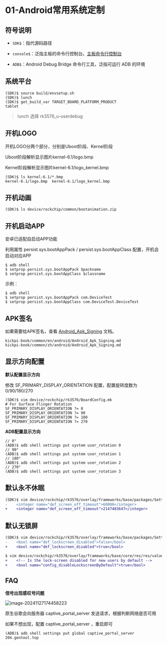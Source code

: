 # 01-Android常用系统定制



## 符号说明

* `SDK$`：指代源码路径

* `console$`：泛指主板的命令行控制台。[主板命令行控制台](../02-入门必读/02-快速使用.md#console_readme)

* `ADB$`：Android Debug Bridge 命令行工具，泛指可运行 ADB 的环境



## 系统平台

```
(SDK)$ source build/envsetup.sh
(SDK)$ lunch 
(SDK)$ get_build_var TARGET_BOARD_PLATFORM_PRODUCT
tablet
```

> lunch 选择 rk3576_u-userdebug



## 开机LOGO

开机LOGO分两个部分，分别是Uboot阶段、Kernel阶段

Uboot阶段解析显示图片kernel-6.1/logo.bmp

Kernel阶段解析显示图片kernel-6.1/logo_kernel.bmp

```
(SDK)$ ls kernel-6.1/*.bmp
kernel-6.1/logo.bmp  kernel-6.1/logo_kernel.bmp
```



## 开机动画

```
(SDK)$ ls device/rockchip/common/bootanimation.zip
```



## 开机启动APP

安卓已适配自启动APP功能

利用属性 persist.sys.bootAppPack / persist.sys.bootAppClass 配置，开机会启动对应APP

```
$ adb shell
$ setprop persist.sys.bootAppPack $packname
$ setprop persist.sys.bootAppClass $classname
```

示例：

```
$ adb shell
$ setprop persist.sys.bootAppPack com.DeviceTest
$ setprop persist.sys.bootAppClass com.DeviceTest.DeviceTest
```



## APK签名

如果需要给APK签名，查看 [Android_Apk_Signing](../../../common/zh/android/Android_Apk_Signing.md) 文档。

```
kickpi-book/common/en/android/Android_Apk_Signing.md
kickpi-book/common/zh/android/Android_Apk_Signing.md
```



## 显示方向配置

**默认配置显示方向**

修改 SF_PRIMARY_DISPLAY_ORIENTATION 配置，配置旋转度数为0/90/180/270

```
(SDK)$ vim device/rockchip/rk3576/BoardConfig.mk
# For Surface Flinger Rotation
SF_PRIMARY_DISPLAY_ORIENTATION ?= 0
SF_PRIMARY_DISPLAY_ORIENTATION ?= 90
SF_PRIMARY_DISPLAY_ORIENTATION ?= 180
SF_PRIMARY_DISPLAY_ORIENTATION ?= 270
```

**ADB配置显示方向**

```
// 0°
(ADB)$ adb shell settings put system user_rotation 0
// 90°
(ADB)$ adb shell settings put system user_rotation 1
// 180°
(ADB)$ adb shell settings put system user_rotation 2
// 270°
(ADB)$ adb shell settings put system user_rotation 3
```



## 默认永不休眠

```diff
(SDK)$ vim device/rockchip/rk3576/overlay/frameworks/base/packages/SettingsProvider/res/values/defaults.xml
-    <integer name="def_screen_off_timeout">60000</integer>
+    <integer name="def_screen_off_timeout">2147483647</integer>
```



## 默认无锁屏

```diff
(SDK)$ vim device/rockchip/rk3576/overlay/frameworks/base/packages/SettingsProvider/res/values/defaults.xml
-    <bool name="def_lockscreen_disabled">false</bool>
+    <bool name="def_lockscreen_disabled">true</bool>

$ vim device/rockchip/rk3576/overlay/frameworks/base/core/res/res/values/config.xml
+    <!-- Is the lock-screen disabled for new users by default -->
+    <bool name="config_disableLockscreenByDefault">true</bool>
```



## FAQ

**信号出现感叹号问题**

![image-20241127174458223](http://tanzhtanzh.oss-cn-shenzhen.aliyuncs.com/img/image-20241127174458223.png)

原生谷歌会向服务器 captive_portal_server 发送请求，根据判断网络是否可用

如果不想出现，配置 captive_portal_server ，重启即可

```
(ADB)$ adb shell settings put global captive_portal_server 204.gentool.top
```

